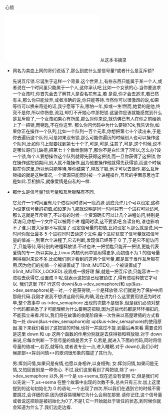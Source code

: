 心锁  

![Linux那些事儿之我是USB](/assets/LinuxUSB的那些事.pdf)   从这本书摘录

* 网名为卖血上网的哥们说话了,那么到底什么是信号量?或者什么是互斥锁? 

    先说互斥锁.它诞生于这样一个背景.这个世界上,有些东西只能属于某一个人,或者说在一个时间里只能属于一个人,这你承认吧,比如一个女孩的心.当你要追求一个女孩时,你首先会去了解其人是否名花有主,若
    是否,你才会去追求,若已然有主,那么你只能放弃,或者准确的说,你只能等待.当然你可以很激昂的说,如果等待可以换来奇迹的话,我宁愿等下去,哪怕一年,抑或一生!然而,她爱的是他,终究不是你,所以你伤悲,流泪,却打不开她心中那把锁.这里你应该就能感觉到什么是互斥锁了,一个女孩如果心有所属,那么对你来说,就仿佛已有人在你之前给她上了一把锁,而钥匙,不在你这里. 
    那么你问代码中为什么要锁?Ok,我告诉你,如果你正在操作一个队列,比如一个队列一百个元素,你想把第七十个读出来,于是你去遍历这个队列,可是如果没有锁,那么可能你遍历的时候别人也可以操作这个队列,比如你马上就要找到第七十个了,可是,可是,注意了,可是,这个时候,说不定哪位哥们儿缺德,把第七十个数给删除了,那你不是白忙活了?所以,怎么办?设一个锁,每个人要想操作这个队列就得先获得这把锁,而一旦你获得了这把锁,你在操作这把锁期间,别人就不能操作,因为他要操作他就得先获得锁,而这个时候锁在你这里,所以他只能等待,等你结束了,释放了锁,他才可以去操作.那么互斥锁指的就是这种情况,一个资源只能同时被一个进程操作,互斥的字面意思也正是如此.互相排斥,就像爱情是自私的一样. 

* 那什么是信号量?信号量和互斥锁略有不同.

    它允许一个时间里有几个进程同时访问一段资源.到底允许几个可以设定,这称为设定信号量的初值,如设定为 1,那就说明是同一时间只有一个进程可以访问,那么这就是互斥锁了,不过有的时候一个资源确实可以让几个进程访问,特别是读访问,你想一个文件可以被两个进
    程同时读,这不要紧吧,各读各的,谁也影响不了谁,只要大家都不写就是了.设定信号量的初值,比如设定 5,那么就是说,同一时间你就让最多 5 个进程同时去读这个文件.每个进程获取了信号量就把信号量的值减一,到第六个进程了,它去判断,发现值已经等于 0 了,于是它不能访问了,只能等待,等待别的进程释放锁.不过也许,一把钥匙只能开一把锁,更能代表爱情的专一.所以实际上,Linux 内核代码中锁用得更多,而初值不为 1 的信号量用得相对来说不多.比如我们刚才看到的这两个信号量,都是属于当作互斥锁在用.因为他们的初值一个被设置成了 1(init_MUTEX),一个被设置成了 0(init_MUTEX_LOCKED).设置成一很好理
    解,就是一把互斥锁,只能容许一个进程去获得它,设置成 0 呢,就表示这把锁已经被锁住了,得有进程释放它才可以.
    我们这里 767 行这句 down(&us->dev_semaphore)和 up(&us->dev_semaphore)是一对,一个是获得锁,一个是释放锁.它们就是为了保护中间那段代码.我刚才说我不想讲这段代码,的确,现在讲为什么这里要用锁还为时过早,整个故事中 us->dev_semaphore 出现的次数不是很多,但是我们必须对整个代码都熟悉了才可能理解为什么要用这把锁,因为这些代码都是环环相扣的,不能孤立来看.所以,我们将在故事的收尾阶段来一次性来以高屋建瓴的方式看每一处 down(&us->dev_semaphore)和
    up(&us->dev_semaphore)的使用原因.接下来我们看到了这把锁的时候,也将一并跳过不提.到最后再来看.需要说的是这里 down 和 up 这两个函数的作用分别就是去获得锁和释放锁.对于 down 来说,它每次判断一下信号量的值是否大于 0,若是,就进入下面的代码,同时将信号量的值减一,若否,就等待,或者说专业一点,进入睡眠.对于 down(),我们小时候那部<<挥剑问情>>的歌词很形象的描述了其行为, 

    男:挥剑问情,如果问是有情,也愿以身相许,以身相殉; 
    女:挥剑问情,如果问是无情,又怕回首别是一种伤心. 
    不过,我们这里看到了两把锁,除了 us->dev_semaphore 以外,另一个是 us->sema,现在还没有使用
    它,但是我们可以先说一下,us->sema 在整个故事中出现的次数不多,总共只有三次.加上这里提到的这句初始化为 0 的语句,一个出现了四次.所以我们在遇到它的时候不需要跳过,会详细的讲.因为很容易理解它为什么会用在那里.请你记住,这个信号量或者说这把锁是被初始化为0了,不是1,它一开始就处于锁住的状态,到时候你就会知道为什么了.我们边走边看. 
